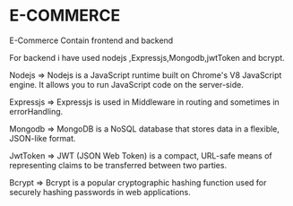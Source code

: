 # E-COMMERCE #

E-Commerce Contain frontend and backend

For backend i have used nodejs ,Expressjs,Mongodb,jwtToken and bcrypt.

Nodejs => Nodejs is a JavaScript runtime built on Chrome's V8 JavaScript engine. It allows you to run JavaScript code on the server-side. 

Expressjs => Expressjs is used in Middleware in routing and sometimes in errorHandling.

Mongodb => MongoDB is a NoSQL database that stores data in a flexible, JSON-like format.

JwtToken => JWT (JSON Web Token) is a compact, URL-safe means of representing claims to be transferred between two parties.

Bcrypt => Bcrypt is a popular cryptographic hashing function used for securely hashing passwords in web applications. 

